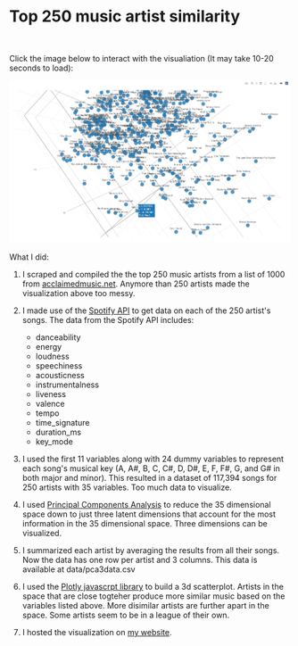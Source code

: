 # Top 250 music artist similarity

<br>

Click the image below to interact with the visualiation (It may take 10-20 seconds to load):

[<img src="images/screenshot.png">](http://numbermunch.com/MusicSpace/)

What I did:

1. I scraped and compiled the the top 250 music artists from a list of 1000 from [acclaimedmusic.net](www.acclaimedmusic.net). Anymore than 250 artists made the visualization above too messy.
2. I made use of the [Spotify API](https://developer.spotify.com/documentation/web-api/) to get data on each of the 250 artist's songs. The data from the Spotify API includes:
    * danceability
    * energy
    * loudness
    * speechiness
    * acousticness
    * instrumentalness
    * liveness
    * valence
    * tempo
    * time_signature
    * duration_ms
    * key_mode
    
3. I used the first 11 variables along with 24 dummy variables to represent each song's musical key (A, A#, B, C, C#, D, D#, E, F, F#, G, and G# in both major and minor). This resulted in a dataset of 117,394 songs for 250 artists with 35 variables. Too much data to visualize.

4. I used [Principal Components Analysis](https://en.wikipedia.org/wiki/Principal_component_analysis) to reduce the 35 dimensional space down to just three latent dimensions that account for the most information in the 35 dimensional space. Three dimensions can be visualized.

5. I summarized each artist by averaging the results from all their songs. Now the data has one row per artist and 3 columns. This data is available at data/pca3data.csv

6. I used the [Plotly javascrpt library](https://plotly.com/javascript/) to build a 3d scatterplot. Artists in the space that are close togteher produce more similar music based on the variables listed above. More disimilar artists are further apart in the space. Some artists seem to be in a league of their own.

7. I hosted the visualization on [my website](http://numbermunch.com/MusicSpace/).

<br>
<br>
<br>
